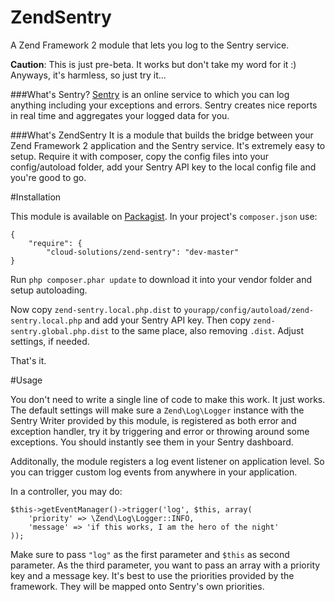 ZendSentry
===========

A Zend Framework 2 module that lets you log to the Sentry service.

**Caution**: This is just pre-beta. It works but don't take my word for it :) Anyways, it's harmless, so just try it...

###What's Sentry?
[Sentry](https://www.getsentry.com/welcome/) is an online service to which you can log anything including your 
exceptions and errors. Sentry creates nice reports in real time and aggregates your logged data for you.

###What's ZendSentry
It is a module that builds the bridge between your Zend Framework 2 application and the Sentry service. It's extremely
easy to setup. Require it with composer, copy the config files into your config/autoload folder, add your Sentry API
key to the local config file and you're good to go.

#Installation

This module is available on [Packagist](https://packagist.org/packages/cloud-solutions/zend-sentry).
In your project's `composer.json` use:

    {   
        "require": {
            "cloud-solutions/zend-sentry": "dev-master"
    }
    
Run `php composer.phar update` to download it into your vendor folder and setup autoloading.

Now copy `zend-sentry.local.php.dist` to `yourapp/config/autoload/zend-sentry.local.php` and add your Sentry API key.
Then copy `zend-sentry.global.php.dist` to the same place, also removing `.dist`. Adjust settings, if needed.

That's it.

#Usage

You don't need to write a single line of code to make this work. It just works. The default settings will make sure a 
`Zend\Log\Logger` instance with the Sentry Writer provided by this module, is registered as both error and exception 
handler, try it by triggering and error or throwing around some exceptions. 
You should instantly see them in your Sentry dashboard.

Additonally, the module registers a log event listener on application level. So you can trigger custom log events from
anywhere in your application.

In a controller, you may do:

    $this->getEventManager()->trigger('log', $this, array(
        'priority' => \Zend\Log\Logger::INFO, 
        'message' => 'if this works, I am the hero of the night'
    ));

Make sure to pass `"log"` as the first parameter and `$this` as second parameter. As the third parameter, 
you want to pass an array with a priority key and a message key. It's best to use the priorities provided 
by the framework. They will be mapped onto Sentry's own priorities.
